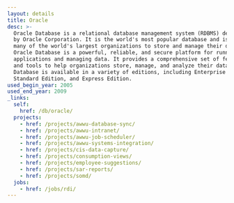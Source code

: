 ```yaml
---
layout: details
title: Oracle
desc: >-
  Oracle Database is a relational database management system (RDBMS) developed
  by Oracle Corporation. It is the world's most popular database and is used by
  many of the world's largest organizations to store and manage their data.
  Oracle Database is a powerful, reliable, and secure platform for running
  applications and managing data. It provides a comprehensive set of features
  and tools to help organizations store, manage, and analyze their data. Oracle
  Database is available in a variety of editions, including Enterprise Edition,
  Standard Edition, and Express Edition.
used_begin_year: 2005
used_end_year: 2009
_links:
  self:
    href: /db/oracle/
  projects:
    - href: /projects/awwu-database-sync/
    - href: /projects/awwu-intranet/
    - href: /projects/awwu-job-scheduler/
    - href: /projects/awwu-systems-integration/
    - href: /projects/cis-data-capture/
    - href: /projects/consumption-views/
    - href: /projects/employee-suggestions/
    - href: /projects/sar-reports/
    - href: /projects/somd/
  jobs:
    - href: /jobs/rdi/
---
```


